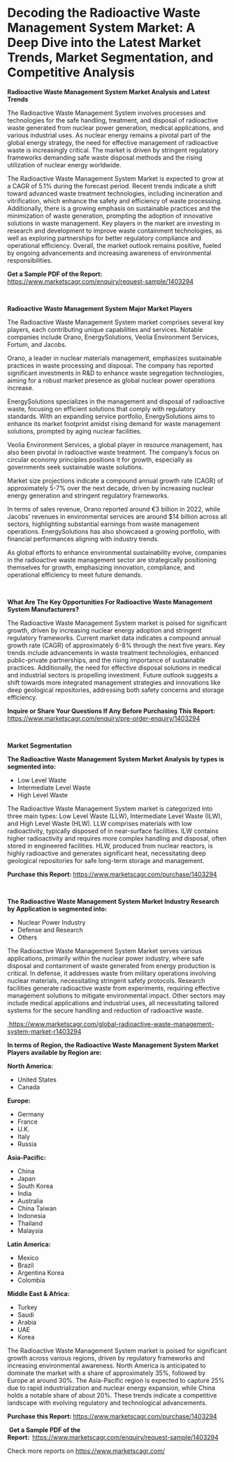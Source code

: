<p><h1>Decoding the Radioactive Waste Management System Market: A Deep Dive into the Latest Market Trends, Market Segmentation, and Competitive Analysis</h1></p><p><strong>Radioactive Waste Management System Market Analysis and Latest Trends</strong></p>
<p><p>The Radioactive Waste Management System involves processes and technologies for the safe handling, treatment, and disposal of radioactive waste generated from nuclear power generation, medical applications, and various industrial uses. As nuclear energy remains a pivotal part of the global energy strategy, the need for effective management of radioactive waste is increasingly critical. The market is driven by stringent regulatory frameworks demanding safe waste disposal methods and the rising utilization of nuclear energy worldwide.</p><p>The Radioactive Waste Management System Market is expected to grow at a CAGR of 5.1% during the forecast period. Recent trends indicate a shift toward advanced waste treatment technologies, including incineration and vitrification, which enhance the safety and efficiency of waste processing. Additionally, there is a growing emphasis on sustainable practices and the minimization of waste generation, prompting the adoption of innovative solutions in waste management. Key players in the market are investing in research and development to improve waste containment technologies, as well as exploring partnerships for better regulatory compliance and operational efficiency. Overall, the market outlook remains positive, fueled by ongoing advancements and increasing awareness of environmental responsibilities.</p></p>
<p><strong>Get a Sample PDF of the Report:&nbsp;</strong> <a href="https://www.marketscagr.com/enquiry/request-sample/1403294?utm_campaign=1902&utm_medium=2&utm_source=Github&utm_content=ia&utm_term=12012025&utm_id=radioactive-waste-management-system">https://www.marketscagr.com/enquiry/request-sample/1403294</a></p>
<p>&nbsp;</p>
<p><strong>Radioactive Waste Management System Major Market Players</strong></p>
<p><p>The Radioactive Waste Management System market comprises several key players, each contributing unique capabilities and services. Notable companies include Orano, EnergySolutions, Veolia Environment Services, Fortum, and Jacobs.</p><p>Orano, a leader in nuclear materials management, emphasizes sustainable practices in waste processing and disposal. The company has reported significant investments in R&D to enhance waste segregation technologies, aiming for a robust market presence as global nuclear power operations increase.</p><p>EnergySolutions specializes in the management and disposal of radioactive waste, focusing on efficient solutions that comply with regulatory standards. With an expanding service portfolio, EnergySolutions aims to enhance its market footprint amidst rising demand for waste management solutions, prompted by aging nuclear facilities.</p><p>Veolia Environment Services, a global player in resource management, has also been pivotal in radioactive waste treatment. The company’s focus on circular economy principles positions it for growth, especially as governments seek sustainable waste solutions.</p><p>Market size projections indicate a compound annual growth rate (CAGR) of approximately 5-7% over the next decade, driven by increasing nuclear energy generation and stringent regulatory frameworks. </p><p>In terms of sales revenue, Orano reported around €3 billion in 2022, while Jacobs' revenues in environmental services are around $14 billion across all sectors, highlighting substantial earnings from waste management operations. EnergySolutions has also showcased a growing portfolio, with financial performances aligning with industry trends. </p><p>As global efforts to enhance environmental sustainability evolve, companies in the radioactive waste management sector are strategically positioning themselves for growth, emphasizing innovation, compliance, and operational efficiency to meet future demands.</p></p>
<p>&nbsp;</p>
<p><strong>What Are The Key Opportunities For Radioactive Waste Management System Manufacturers?</strong></p>
<p><p>The Radioactive Waste Management System market is poised for significant growth, driven by increasing nuclear energy adoption and stringent regulatory frameworks. Current market data indicates a compound annual growth rate (CAGR) of approximately 6-8% through the next five years. Key trends include advancements in waste treatment technologies, enhanced public-private partnerships, and the rising importance of sustainable practices. Additionally, the need for effective disposal solutions in medical and industrial sectors is propelling investment. Future outlook suggests a shift towards more integrated management strategies and innovations like deep geological repositories, addressing both safety concerns and storage efficiency.</p></p>
<p><strong>Inquire or Share Your Questions If Any Before Purchasing This Report:</strong> <a href="https://www.marketscagr.com/enquiry/pre-order-enquiry/1403294?utm_campaign=1902&utm_medium=2&utm_source=Github&utm_content=ia&utm_term=12012025&utm_id=radioactive-waste-management-system">https://www.marketscagr.com/enquiry/pre-order-enquiry/1403294</a></p>
<p>&nbsp;</p>
<p><strong>Market Segmentation</strong></p>
<p><strong>The Radioactive Waste Management System Market Analysis by types is segmented into:</strong></p>
<p><ul><li>Low Level Waste</li><li>Intermediate Level Waste</li><li>High Level Waste</li></ul></p>
<p><p>The Radioactive Waste Management System market is categorized into three main types: Low Level Waste (LLW), Intermediate Level Waste (ILW), and High Level Waste (HLW). LLW comprises materials with low radioactivity, typically disposed of in near-surface facilities. ILW contains higher radioactivity and requires more complex handling and disposal, often stored in engineered facilities. HLW, produced from nuclear reactors, is highly radioactive and generates significant heat, necessitating deep geological repositories for safe long-term storage and management.</p></p>
<p><strong>Purchase this Report:&nbsp;</strong><a href="https://www.marketscagr.com/purchase/1403294?utm_campaign=1902&utm_medium=2&utm_source=Github&utm_content=ia&utm_term=12012025&utm_id=radioactive-waste-management-system">https://www.marketscagr.com/purchase/1403294</a></p>
<p>&nbsp;</p>
<p><strong>The Radioactive Waste Management System Market Industry Research by Application is segmented into:</strong></p>
<p><ul><li>Nuclear Power Industry</li><li>Defense and Research</li><li>Others</li></ul></p>
<p><p>The Radioactive Waste Management System Market serves various applications, primarily within the nuclear power industry, where safe disposal and containment of waste generated from energy production is critical. In defense, it addresses waste from military operations involving nuclear materials, necessitating stringent safety protocols. Research facilities generate radioactive waste from experiments, requiring effective management solutions to mitigate environmental impact. Other sectors may include medical applications and industrial uses, all necessitating tailored systems for the secure handling and reduction of radioactive waste.</p></p>
<p><a href="https://www.marketscagr.com/global-radioactive-waste-management-system-market-r1403294?utm_campaign=1902&utm_medium=2&utm_source=Github&utm_content=ia&utm_term=12012025&utm_id=radioactive-waste-management-system">&nbsp;https://www.marketscagr.com/global-radioactive-waste-management-system-market-r1403294</a></p>
<p><strong>In terms of Region, the Radioactive Waste Management System Market Players available by Region are:</strong></p>
<p>
    <p> <strong> North America: </strong>
        <ul>
            <li>United States</li>
            <li>Canada</li>
        </ul>
        </p> 
    <p> <strong> Europe: </strong>
        <ul>
            <li>Germany</li>
            <li>France</li>
            <li>U.K.</li>
            <li>Italy</li>
            <li>Russia</li>
        </ul>
        </p> 
    <p> <strong> Asia-Pacific: </strong>
        <ul>
            <li>China</li>
            <li>Japan</li>
            <li>South Korea</li>
            <li>India</li>
            <li>Australia</li>
            <li>China Taiwan</li>
            <li>Indonesia</li>
            <li>Thailand</li>
            <li>Malaysia</li>
        </ul>
        </p> 
    <p> <strong> Latin America: </strong>
        <ul>
            <li>Mexico</li>
            <li>Brazil</li>
            <li>Argentina Korea</li>
            <li>Colombia</li>
        </ul>
        </p> 
    <p> <strong> Middle East & Africa: </strong>
        <ul>
            <li>Turkey</li>
            <li>Saudi</li>
            <li>Arabia</li>
            <li>UAE</li>
            <li>Korea</li>
        </ul>
    </p>
    </p>
<p><p>The Radioactive Waste Management System market is poised for significant growth across various regions, driven by regulatory frameworks and increasing environmental awareness. North America is anticipated to dominate the market with a share of approximately 35%, followed by Europe at around 30%. The Asia-Pacific region is expected to capture 25% due to rapid industrialization and nuclear energy expansion, while China holds a notable share of about 20%. These trends indicate a competitive landscape with evolving regulatory and technological advancements.</p></p>
<p><strong>Purchase this Report: </strong><a href="https://www.marketscagr.com/purchase/1403294?utm_campaign=1902&utm_medium=2&utm_source=Github&utm_content=ia&utm_term=12012025&utm_id=radioactive-waste-management-system">https://www.marketscagr.com/purchase/1403294</a></p>
<p>&nbsp;<strong>Get a Sample PDF of the Report:&nbsp;&nbsp;</strong><a href="https://www.marketscagr.com/enquiry/request-sample/1403294?utm_campaign=1902&utm_medium=2&utm_source=Github&utm_content=ia&utm_term=12012025&utm_id=radioactive-waste-management-system">https://www.marketscagr.com/enquiry/request-sample/1403294</a></p>
<p><strong></strong></p>
<p>Check more reports on <a href="https://www.marketscagr.com/?utm_campaign=1902&utm_medium=2&utm_source=Github&utm_content=ia&utm_term=12012025&utm_id=radioactive-waste-management-system">https://www.marketscagr.com/</a></p>